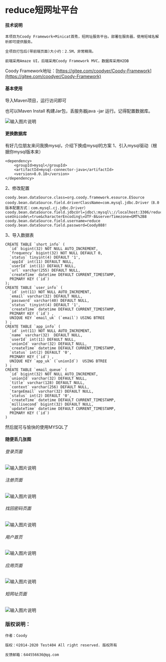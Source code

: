 # reduce短网址平台

#### 技术说明

    本项目为Coody Framework+Minicat首秀，短网址服务平台。部署在服务器，使用短域名解析即可提供服务。

    全项目打包后(带前端页面)大小约：2.5M，非常精简。

    前端采用Amaze UI，后端采用Coody Framework MVC，数据库采用H2DB


Coody Framework地址：[https://gitee.com/coodyer/Coody-Framework](https://gitee.com/coodyer/Coody-Framework)

#### 基本使用

导入Maven项目，运行访问即可

也可以Maven Install 构建Jar包，丢服务器java -jar 运行。记得配置数据库。

![输入图片说明](https://images.gitee.com/uploads/images/2020/0110/173922_5072b0fb_1200611.png "8.png")

#### 更换数据库

有好几位朋友来问我换mysql，介绍下换成mysql的方案
1、引入mysql驱动（根据你mysql版本来）

```
<dependency>
    <groupId>mysql</groupId>
    <artifactId>mysql-connector-java</artifactId>
    <version>8.0.18</version>
</dependency>
```
2、修改配置

```
coody.bean.dataSource.class=org.coody.framework.esource.ESource
coody.bean.dataSource.field.driverClassName=com.mysql.jdbc.Driver（8.0版本配置方式：com.mysql.cj.jdbc.Driver）
coody.bean.dataSource.field.jdbcUrl=jdbc\:mysql\://localhost:3306/reduce?useUnicode\=true&characterEncoding\=UTF-8&serverTimezone=GMT%2B8
coody.bean.dataSource.field.username=reduce
coody.bean.dataSource.field.password=Coody888!
```
3、导入数据表

```
CREATE TABLE `short_info` (
  `id` bigint(32) NOT NULL AUTO_INCREMENT,
  `frequency` bigint(32) NOT NULL DEFAULT 0,
  `status` tinyint(4) DEFAULT '1',
  `appId` int(11) DEFAULT NULL,
  `userId` int(11) DEFAULT NULL,
  `url` varchar(255) DEFAULT NULL,
  `createTime` datetime DEFAULT CURRENT_TIMESTAMP,
  PRIMARY KEY (`id`) 
);
CREATE TABLE `user_info` (
  `id` int(11) NOT NULL AUTO_INCREMENT,
  `email` varchar(32) DEFAULT NULL,
  `password` varchar(40) DEFAULT NULL,
  `status` tinyint(4) DEFAULT '1',
  `createTime` datetime DEFAULT CURRENT_TIMESTAMP,
  PRIMARY KEY (`id`) ,
  UNIQUE KEY `email_uk` (`email`) USING BTREE
) ;
CREATE TABLE `app_info` (
  `id` int(11) NOT NULL AUTO_INCREMENT,
  `name` varchar(32)  DEFAULT NULL,
  `userId` int(11) DEFAULT NULL,
  `unionId` varchar(32) DEFAULT NULL,
  `createTime` datetime DEFAULT CURRENT_TIMESTAMP,
  `status` int(2) DEFAULT '0',
  PRIMARY KEY (`id`) ,
  UNIQUE KEY `app_uk` (`unionId`)  USING BTREE
) ;
CREATE TABLE `email_queue` (
  `id` bigint(32) NOT NULL AUTO_INCREMENT,
  `unionId` varchar(32) DEFAULT NULL,
  `title` varchar(128) DEFAULT NULL,
  `context` varchar(256) DEFAULT NULL,
  `targeEmail` varchar(32) DEFAULT NULL,
  `status` int(2) DEFAULT '0',
  `createTime` datetime DEFAULT CURRENT_TIMESTAMP,
  `millisecond` bigint(32) DEFAULT NULL,
  `updateTime` datetime DEFAULT CURRENT_TIMESTAMP,
  PRIMARY KEY (`id`)
)

```

然后就可与愉快的使用MYSQL了

#### 随便丢几张图

###### 登录页面

![输入图片说明](https://images.gitee.com/uploads/images/2020/0110/171636_d9d9093f_1200611.png "1.png")

###### 注册页面

![输入图片说明](https://images.gitee.com/uploads/images/2020/0110/171653_0950dff5_1200611.png "2.png")

###### 找回密码页面

![输入图片说明](https://images.gitee.com/uploads/images/2020/0110/171709_80999218_1200611.png "3.png")

###### 用户首页

![输入图片说明](https://images.gitee.com/uploads/images/2020/0110/171729_a20c28b9_1200611.png "4.png")

###### 应用页面

![输入图片说明](https://images.gitee.com/uploads/images/2020/0110/171743_a4f5b2c0_1200611.png "5.png")

###### 短网址页面

![输入图片说明](https://images.gitee.com/uploads/images/2020/0110/171756_649adeb7_1200611.png "6.png")


### 版权说明：

    作者：Coody
    
    版权：©2014-2020 Test404 All right reserved. 版权所有

    反馈邮箱：644556636@qq.com


